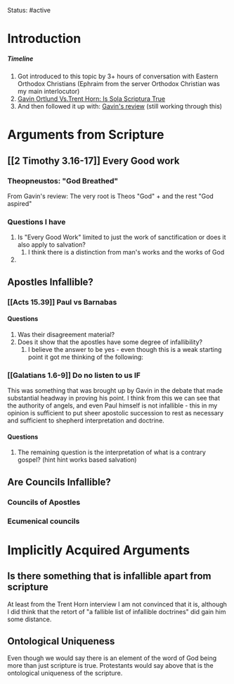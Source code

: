 Status: #active
# Introduction

##### Timeline
1. Got introduced to this topic by 3+ hours of conversation with Eastern Orthodox Christians (Ephraim from the server Orthodox Christian was my main interlocutor)
2. [Gavin Ortlund Vs.Trent Horn: Is Sola Scriptura True](https://www.youtube.com/watch?v=kn7qdPSHSJk&ab_channel=PintsWithAquinas)
3. And then followed it up with: [Gavin's review](https://www.youtube.com/watch?v=g-O18bhDPGc&t=567s&ab_channel=TruthUnites) (still working through this)

# Arguments from Scripture
## [[2 Timothy 3.16-17]] Every Good work
### Theopneustos: "God Breathed"
From Gavin's review: The very root is Theos "God" + and the rest "God aspired"

### Questions I have
1. Is "Every Good Work" limited to just the work of sanctification or does it also apply to salvation?
	1. I think there is a distinction from man's works and the works of God
2. 

## Apostles Infallible?
### [[Acts 15.39]] Paul vs Barnabas 
#### Questions
1. Was their disagreement material?
2. Does it show that the apostles have some degree of infallibility?
	1. I believe the answer to be yes - even though this is a weak starting point it got me thinking of the following:

### [[Galatians 1.6-9]] Do no listen to us IF
This was something that was brought up by Gavin in the debate that made substantial headway in proving his point. I think from this we can see that the authority of angels, and even Paul himself is not infallible - this in my opinion is sufficient to put sheer apostolic succession to rest as necessary and sufficient to shepherd interpretation and doctrine.

#### Questions
1. The remaining question is the interpretation of what is a contrary gospel? (hint hint works based salvation)
## Are Councils Infallible?
### Councils of Apostles

### Ecumenical councils



# Implicitly Acquired Arguments
## Is there something that is infallible apart from scripture
At least from the Trent Horn interview I am not convinced that it is, although I did think that the retort of "a fallible list of infallible doctrines" did gain him some distance.

## Ontological Uniqueness
Even though we would say there is an element of the word of God being more than just scripture is true. Protestants would say above that is the ontological uniqueness of the scripture.


